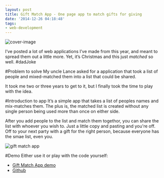 ```yaml
---
layout: post
title: Gift Match App - One page app to match gifts for giving
date: '2014-12-26 04:18:48'
tags:
- web-development
---
```


![cover-image](/content/images/2014/12/giftmatch-app.png)

I’ve posted a lot of web applications I’ve made from this year, and meant to spread them out a little more. Yet, it’s Christmas and this just *matched* so well. #dadJoke

#Problem to solve
My uncle Lance asked for a application that took a list of people and mixed-matched them into a list that could be shared.

It took me two or three years to get to it, but I finally took the time to play with the idea.

#Introduction to app
It’s a simple app that takes a list of peoples names and mix-matches them. The plus is, the matched list is created without any single person being used more than once on either side.

After you add people to the list and match them togethor, you can share the list with whoever you wish to. Just a little copy and pasting and you're off. Off to your next party with a gift for the right person, because everyone has the smae list, even you.

![gift match app](/content/images/2014/12/giftmatch-app.png)

#Demo
Either use it or play with the code yourself:

- [Gift Match App demo](http://chancesmith.org/project/giftmatch/)
- [Github](https://github.com/chancesmith/chancesmith-site/tree/master/project/giftmatch)
